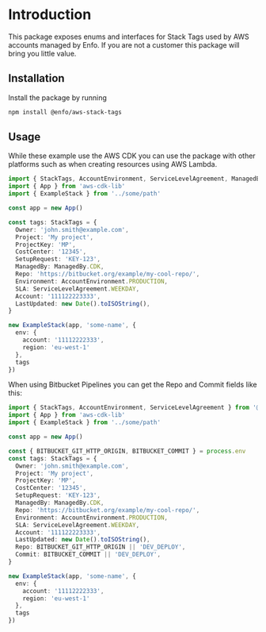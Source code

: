 # Introduction

This package exposes enums and interfaces for Stack Tags used by AWS accounts managed by Enfo. If you are not a customer this package will bring you little value.

## Installation

Install the package by running

```bash
npm install @enfo/aws-stack-tags
```

## Usage

While these example use the AWS CDK you can use the package with other platforms such as when creating resources using AWS Lambda.

```typescript
import { StackTags, AccountEnvironment, ServiceLevelAgreement, ManagedBy } from '@enfo/aws-stack-tags'
import { App } from 'aws-cdk-lib'
import { ExampleStack } from '../some/path'

const app = new App()

const tags: StackTags = {
  Owner: 'john.smith@example.com',
  Project: 'My project',
  ProjectKey: 'MP',
  CostCenter: '12345',
  SetupRequest: 'KEY-123',
  ManagedBy: ManagedBy.CDK,
  Repo: 'https://bitbucket.org/example/my-cool-repo/',
  Environment: AccountEnvironment.PRODUCTION,
  SLA: ServiceLevelAgreement.WEEKDAY,
  Account: '111122223333',
  LastUpdated: new Date().toISOString(),
}

new ExampleStack(app, 'some-name', {
  env: { 
    account: '11112222333',
    region: 'eu-west-1'
  },
  tags
})
```

When using Bitbucket Pipelines you can get the Repo and Commit fields like this:

```typescript
import { StackTags, AccountEnvironment, ServiceLevelAgreement } from '@enfo/aws-stack-tags'
import { App } from 'aws-cdk-lib'
import { ExampleStack } from '../some/path'

const app = new App()

const { BITBUCKET_GIT_HTTP_ORIGIN, BITBUCKET_COMMIT } = process.env
const tags: StackTags = {
  Owner: 'john.smith@example.com',
  Project: 'My project',
  ProjectKey: 'MP',
  CostCenter: '12345',
  SetupRequest: 'KEY-123',
  ManagedBy: ManagedBy.CDK,
  Repo: 'https://bitbucket.org/example/my-cool-repo/',
  Environment: AccountEnvironment.PRODUCTION,
  SLA: ServiceLevelAgreement.WEEKDAY,
  Account: '111122223333',
  LastUpdated: new Date().toISOString(),
  Repo: BITBUCKET_GIT_HTTP_ORIGIN || 'DEV_DEPLOY',
  Commit: BITBUCKET_COMMIT || 'DEV_DEPLOY',
}

new ExampleStack(app, 'some-name', {
  env: { 
    account: '11112222333',
    region: 'eu-west-1'
  },
  tags
})
```
